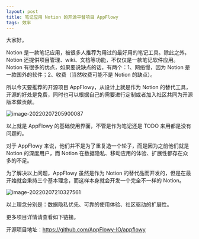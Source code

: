 ```yaml
---
layout: post
title: 笔记应用 Notion 的开源平替项目 AppFlowy
tags: 效率
---
```


大家好。

Notion 是一款笔记应用，被很多人推荐为用过的最好用的笔记工具。除此之外，Notion 还提供项目管理、wiki、文档等功能，不仅仅是一款笔记软件应用。Notion 有很多的优点，如果要说缺点的话，有两个：1、网络慢，因为 Notion 是一款国外的软件；2、收费（当然收费可能不是 Notion 的缺点）。

所以今天要推荐的开源项目 AppFlowy，从设计上就是作为 Notion 的替代工具，开源的好处是免费，同时也可以根据自己的需要进行定制或者加入社区共同为开源版本做贡献。

![image-20220207205900087](https://7465-test-3c9b5e-1-1301419220.tcb.qcloud.la/images/compress_image-20220207205900087.png)

以上就是 AppFlowy 的基础使用界面，不管是作为笔记还是 TODO 来用都是没有问题的。

对于 AppFlowy 来说，他们并不是为了重复造一个轮子，而是因为之前他们就是 Notion 的深度用户，而 Notion 在数据隐私、移动应用的体验、扩展性都存在众多的不足。

为了解决以上问题，AppFlowy 虽然是作为 Notion 的替代品而开发的，但是在最开始就会秉持三个基本理念，而这样本身就会开发一个完全不一样的 Notion。

![image-20220207210327561](https://7465-test-3c9b5e-1-1301419220.tcb.qcloud.la/images/compress_image-20220207210327561.png)

以上理念分别是：数据隐私优先、可靠的使用体验、社区驱动的扩展性。

更多项目详情请查看如下链接。

开源项目地址：https://github.com/AppFlowy-IO/appflowy
